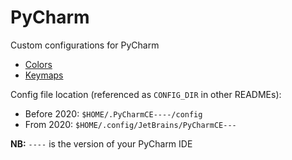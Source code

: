 # PyCharm

Custom configurations for PyCharm

* [Colors](colors)
* [Keymaps](keymaps)

Config file location (referenced as `CONFIG_DIR` in other READMEs):

* Before 2020: `$HOME/.PyCharmCE----/config`
* From 2020: `$HOME/.config/JetBrains/PyCharmCE---`

**NB:** `----` is the version of your PyCharm IDE
